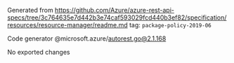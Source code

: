 Generated from https://github.com/Azure/azure-rest-api-specs/tree/3c764635e7d442b3e74caf593029fcd440b3ef82/specification/resources/resource-manager/readme.md tag: `package-policy-2019-06`

Code generator @microsoft.azure/autorest.go@2.1.168

No exported changes